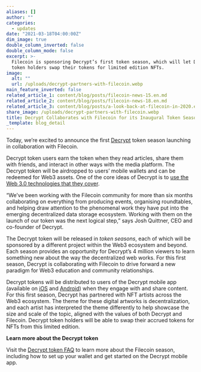 ```yaml
---
aliases: []
author: ""
categories:
  - updates
date: "2021-03-18T04:00:00Z"
dim_image: true
double_column_inverted: false
double_column_mode: false
excerpt: >-
  Filecoin is sponsoring Decrypt’s first token season, which will let Decrypt
  token holders swap their tokens for limited edition NFTs.
image:
  alt: ""
  url: /uploads/decrypt-partners-with-filecoin.webp
main_feature_inverted: false
related_article_1: content/blog/posts/filecoin-news-15.en.md
related_article_2: content/blog/posts/filecoin-news-18.en.md
related_article_3: content/blog/posts/a-look-back-at-filecoin-in-2020.en.md
share_image: /uploads/decrypt-partners-with-filecoin.webp
title: Decrypt Collaborates with Filecoin for its Inaugural Token Season
_template: blog_detail
---
```


Today, we’re excited to announce the first [Decrypt](https://decrypt.co/) token season launching in collaboration with Filecoin.

Decrypt token users earn the token when they read articles, share them with friends, and interact in other ways with the media platform. The Decrypt token will be airdropped to users’ mobile wallets and can be redeemed for Web3 assets. One of the core ideas of Decrypt is to [use the Web 3.0 technologies that they cover](https://decrypt.co/53296/decrypt-is-now-on-ipfs-protocol-labs-filecoin).

“We’ve been working with the Filecoin community for more than six months collaborating on everything from producing events, organising roundtables, and helping draw attention to the phenomenal work they have put into the emerging decentralized data storage ecosystem. Working with them on the launch of our token was the next logical step,” says Josh Quittner, CEO and co-founder of Decrypt.

The Decrypt token will be released in _token seasons_, each of which will be sponsored by a different project within the Web3 ecosystem and beyond. Each season provides an opportunity for Decrypt’s 4 million viewers to learn something new about the way the decentralized web works. For this first season, Decrypt is collaborating with Filecoin to drive forward a new paradigm for Web3 education and community relationships.

Decrypt tokens will be distributed to users of the Decrypt mobile app (available on [iOS](https://apps.apple.com/us/app/decrypt-bitcoin-crypto-news/id1508494821) and [Android](https://play.google.com/store/apps/details?id=co.decrypt.app)) when they engage with and share content. For this first season, Decrypt has partnered with NFT artists across the Web3 ecosystem. The theme for these digital artworks is decentralization, and each artist has interpreted the theme differently to help showcase the size and scale of the topic, aligned with the values of both Decrypt and Filecoin. Decrypt token holders will be able to swap their accrued tokens for NFTs from this limited edition.

**Learn more about the Decrypt token**

Visit the [Decrypt token FAQ](https://decrypt.co/token-faq) to learn more about the Filecoin season, including how to set up your wallet and get started on the Decrypt mobile app.
